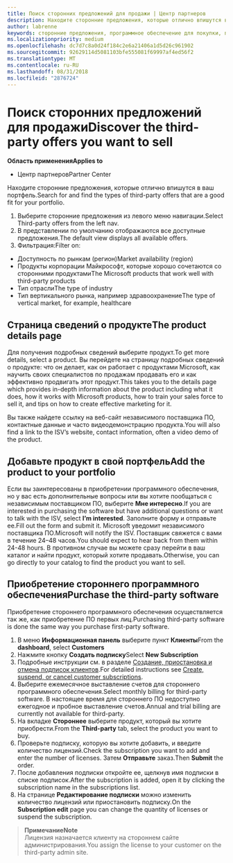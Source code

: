 ```yaml
---
title: Поиск сторонних предложений для продажи | Центр партнеров
description: Находите сторонние предложения, которые отлично впишутся в ваш портфель.
author: labrenne
keywords: сторонние предложения, программное обеспечение для покупки, поиск сторонних предложений
ms.localizationpriority: medium
ms.openlocfilehash: dc7d7c8a0d24f184c2e6a21406a1d5d26c961902
ms.sourcegitcommit: 92629114d5081103bfe555081f69997af4ed56f2
ms.translationtype: MT
ms.contentlocale: ru-RU
ms.lasthandoff: 08/31/2018
ms.locfileid: "2876724"
---
```

# <a name="discover-the-third-party-offers-you-want-to-sell"></a><span data-ttu-id="389f7-104">Поиск сторонних предложений для продажи</span><span class="sxs-lookup"><span data-stu-id="389f7-104">Discover the third-party offers you want to sell</span></span>

**<span data-ttu-id="389f7-105">Область применения</span><span class="sxs-lookup"><span data-stu-id="389f7-105">Applies to</span></span>**

-  <span data-ttu-id="389f7-106">Центр партнеров</span><span class="sxs-lookup"><span data-stu-id="389f7-106">Partner Center</span></span>

<span data-ttu-id="389f7-107">Находите сторонние предложения, которые отлично впишутся в ваш портфель.</span><span class="sxs-lookup"><span data-stu-id="389f7-107">Search for and find the types of third-party offers that are a good fit for your portfolio.</span></span> 

1.  <span data-ttu-id="389f7-108">Выберите сторонние предложения из левого меню навигации.</span><span class="sxs-lookup"><span data-stu-id="389f7-108">Select Third-party offers from the left nav.</span></span> 
2.  <span data-ttu-id="389f7-109">В представлении по умолчанию отображаются все доступные предложения.</span><span class="sxs-lookup"><span data-stu-id="389f7-109">The default view displays all available offers.</span></span> 
3.  <span data-ttu-id="389f7-110">Фильтрация:</span><span class="sxs-lookup"><span data-stu-id="389f7-110">Filter on:</span></span>

- <span data-ttu-id="389f7-111">Доступность по рынкам (регион)</span><span class="sxs-lookup"><span data-stu-id="389f7-111">Market availability (region)</span></span>
- <span data-ttu-id="389f7-112">Продукты корпорации Майкрософт, которые хорошо сочетаются со сторонними продуктами</span><span class="sxs-lookup"><span data-stu-id="389f7-112">The Microsoft products that work well with third-party products</span></span>
- <span data-ttu-id="389f7-113">Тип отрасли</span><span class="sxs-lookup"><span data-stu-id="389f7-113">The type of industry</span></span>
- <span data-ttu-id="389f7-114">Тип вертикального рынка, например здравоохранение</span><span class="sxs-lookup"><span data-stu-id="389f7-114">The type of vertical market, for example, healthcare</span></span>

## <a name="the-product-details-page"></a><span data-ttu-id="389f7-115">Страница сведений о продукте</span><span class="sxs-lookup"><span data-stu-id="389f7-115">The product details page</span></span>

<span data-ttu-id="389f7-116">Для получения подробных сведений выберите продукт.</span><span class="sxs-lookup"><span data-stu-id="389f7-116">To get more details, select a product.</span></span> <span data-ttu-id="389f7-117">Вы перейдете на страницу подробных сведений о продукте: что он делает, как он работает с продуктами Microsoft, как научить своих специалистов по продажам продавать его и как эффективно продвигать этот продукт.</span><span class="sxs-lookup"><span data-stu-id="389f7-117">This takes you to the details page which provides in-depth information about the product including what it does, how it works with Microsoft products, how to train your sales force to sell it, and tips on how to create effective marketing for it.</span></span> 

<span data-ttu-id="389f7-118">Вы также найдете ссылку на веб-сайт независимого поставщика ПО, контактные данные и часто видеодемонстрацию продукта.</span><span class="sxs-lookup"><span data-stu-id="389f7-118">You will also find a link to the ISV’s website, contact information, often a video demo of the product.</span></span> 

## <a name="add-the-product-to-your-portfolio"></a><span data-ttu-id="389f7-119">Добавьте продукт в свой портфель</span><span class="sxs-lookup"><span data-stu-id="389f7-119">Add the product to your portfolio</span></span>

<span data-ttu-id="389f7-120">Если вы заинтересованы в приобретении программного обеспечения, но у вас есть дополнительные вопросы или вы хотите пообщаться с независимым поставщиком ПО, выберите **Мне интересно**.</span><span class="sxs-lookup"><span data-stu-id="389f7-120">If you are interested in purchasing the software but have additional questions or want to talk with the ISV, select **I’m interested**.</span></span> <span data-ttu-id="389f7-121">Заполните форму и отправьте ее.</span><span class="sxs-lookup"><span data-stu-id="389f7-121">Fill out the form and submit it.</span></span> <span data-ttu-id="389f7-122">Microsoft уведомит независимого поставщика ПО.</span><span class="sxs-lookup"><span data-stu-id="389f7-122">Microsoft will notify the ISV.</span></span> <span data-ttu-id="389f7-123">Поставщик свяжется с вами в течение 24–48 часов.</span><span class="sxs-lookup"><span data-stu-id="389f7-123">You should expect to hear back from them within 24-48 hours.</span></span> <span data-ttu-id="389f7-124">В противном случае вы можете сразу перейти в ваш каталог и найти продукт, который хотите продавать.</span><span class="sxs-lookup"><span data-stu-id="389f7-124">Otherwise, you can go directly to your catalog to find the product you want to sell.</span></span>

## <a name="purchase-the-third-party-software"></a><span data-ttu-id="389f7-125">Приобретение стороннего программного обеспечения</span><span class="sxs-lookup"><span data-stu-id="389f7-125">Purchase the third-party software</span></span>

<span data-ttu-id="389f7-126">Приобретение стороннего программного обеспечения осуществляется так же, как приобретение ПО первых лиц.</span><span class="sxs-lookup"><span data-stu-id="389f7-126">Purchasing third-party software is done the same way you purchase first-party software.</span></span> 

1. <span data-ttu-id="389f7-127">В меню **Информационная панель** выберите пункт **Клиенты**</span><span class="sxs-lookup"><span data-stu-id="389f7-127">From the **dashboard**, select **Customers**</span></span>
2. <span data-ttu-id="389f7-128">Нажмите кнопку **Создать подписку**</span><span class="sxs-lookup"><span data-stu-id="389f7-128">Select **New Subscription**</span></span>
3. <span data-ttu-id="389f7-129">Подробные инструкции см. в разделе [Создание, приостановка и отмена подписок клиентов](create-a-new-subscription.md).</span><span class="sxs-lookup"><span data-stu-id="389f7-129">For detailed instructions see [Create, suspend, or cancel customer subscriptions](create-a-new-subscription.md).</span></span>
4.  <span data-ttu-id="389f7-130">Выберите ежемесячное выставление счетов для стороннего программного обеспечения.</span><span class="sxs-lookup"><span data-stu-id="389f7-130">Select monthly billing for third-party software.</span></span> <span data-ttu-id="389f7-131">В настоящее время для стороннего ПО недоступно ежегодное и пробное выставление счетов.</span><span class="sxs-lookup"><span data-stu-id="389f7-131">Annual and trial billing are currently not available for third-party.</span></span>
5.  <span data-ttu-id="389f7-132">На вкладке **Стороннее** выберите продукт, который вы хотите приобрести.</span><span class="sxs-lookup"><span data-stu-id="389f7-132">From the **Third-party** tab, select the product you want to buy.</span></span>
6.  <span data-ttu-id="389f7-133">Проверьте подписку, которую вы хотите добавить, и введите количество лицензий.</span><span class="sxs-lookup"><span data-stu-id="389f7-133">Check the subscription you want to add and enter the number of licenses.</span></span> <span data-ttu-id="389f7-134">Затем **Отправьте** заказ.</span><span class="sxs-lookup"><span data-stu-id="389f7-134">Then **Submit** the order.</span></span>
7.  <span data-ttu-id="389f7-135">После добавления подписки откройте ее, щелкнув имя подписки в списке подписок.</span><span class="sxs-lookup"><span data-stu-id="389f7-135">After the subscription is added, open it by clicking the subscription name in the subscriptions list.</span></span> 
8.  <span data-ttu-id="389f7-136">На странице **Редактирование подписки** можно изменить количество лицензий или приостановить подписку.</span><span class="sxs-lookup"><span data-stu-id="389f7-136">On the **Subscription edit** page you can change the quantity of licenses or suspend the subscription.</span></span>

>**<span data-ttu-id="389f7-137">Примечание</span><span class="sxs-lookup"><span data-stu-id="389f7-137">Note</span></span>**<br> <span data-ttu-id="389f7-138">Лицензия назначается клиенту на стороннем сайте администрирования.</span><span class="sxs-lookup"><span data-stu-id="389f7-138">You assign the license to your customer on the third-party admin site.</span></span>

    


